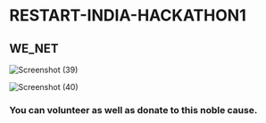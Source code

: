 # RESTART-INDIA-HACKATHON1

## WE_NET
![Screenshot (39)](https://user-images.githubusercontent.com/60479969/84587907-c38a9280-ae40-11ea-8841-97d2657edf3b.png)

![Screenshot (40)](https://user-images.githubusercontent.com/60479969/84588012-968aaf80-ae41-11ea-951e-5e1d0c5e56ae.png)

### You can volunteer as well as donate to this noble cause.
